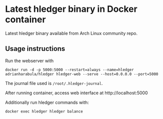 # Latest hledger binary in Docker container
Latest hledger binary available from Arch Linux community repo.

## Usage instructions
Run the webserver with
```
docker run -d -p 5000:5000 --restart=always --name=hledger adrianharabula/hledger hledger-web --serve --host=0.0.0.0 --port=5000
```
The journal file used is `/root/.hledger-journal`.

After running container, access web interface at http://localhost:5000

Additionally run hledger commands with:
```
docker exec hledger hledger balance
```
